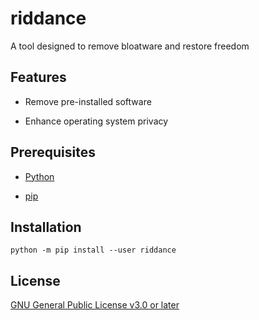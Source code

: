 # riddance

A tool designed to remove bloatware and restore freedom

## Features

- Remove pre-installed software

- Enhance operating system privacy

## Prerequisites

- [Python](https://www.python.org/downloads/)

- [pip](https://pip.pypa.io/en/stable/installation/)

## Installation

```shell
python -m pip install --user riddance
```

## License

[GNU General Public License v3.0 or later](https://github.com/rylan-justice/riddance/blob/main/COPYING)
